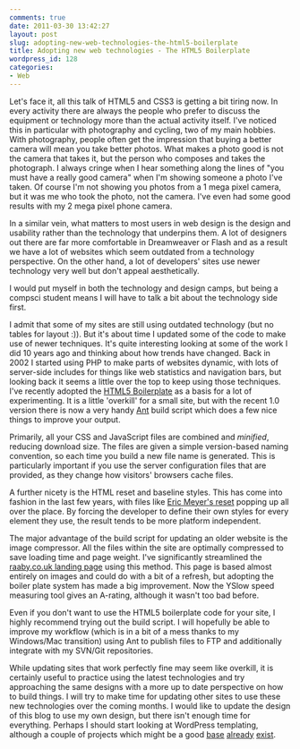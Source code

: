 ```yaml
---
comments: true
date: 2011-03-30 13:42:27
layout: post
slug: adopting-new-web-technologies-the-html5-boilerplate
title: Adopting new web technologies - The HTML5 Boilerplate
wordpress_id: 128
categories:
- Web
---
```


Let's face it, all this talk of HTML5 and CSS3 is getting a bit tiring now. In every activity there are always the people who prefer to discuss the equipment or technology more than the actual activity itself. I've noticed this in particular with photography and cycling, two of my main hobbies. With photography, people often get the impression that buying a better camera will mean you take better photos. What makes a photo good is not the camera that takes it, but the person who composes and takes the photograph. I always cringe when I hear something along the lines of "you must have a really good camera" when I'm showing someone a photo I've taken. Of course I'm not showing you photos from a 1 mega pixel camera, but it was me who took the photo, not the camera. I've even had some good results with my 2 mega pixel phone camera.

In a similar vein, what matters to most users in web design is the design and usability rather than the technology that underpins them. A lot of designers out there are far more comfortable in Dreamweaver or Flash and as a result we have a lot of websites which seem outdated from a technology perspective. On the other hand, a lot of developers' sites use newer technology very well but don't appeal aesthetically.

I would put myself in both the technology and design camps, but being a compsci student means I will have to talk a bit about the technology side first.<!-- more -->

I admit that some of my sites are still using outdated technology (but no tables for layout :)). But it's about time I updated some of the code to make use of newer techniques. It's quite interesting looking at some of the work I did 10 years ago and thinking about how trends have changed. Back in 2002 I started using PHP to make parts of websites dynamic, with lots of server-side includes for things like web statistics and navigation bars, but looking back it seems a little over the top to keep using those techniques. I've recently adopted the [HTML5 Boilerplate](http://html5boilerplate.com) as a basis for a lot of experimenting. It is a little 'overkill' for a small site, but with the recent 1.0 version there is now a very handy [Ant](http://ant.apache.org/) build script which does a few nice things to improve your output.

Primarily, all your CSS and JavaScript files are combined and _minified_, reducing download size. The files are given a simple version-based naming convention, so each time you build a new file name is generated. This is particularly important if you use the server configuration files that are provided, as they change how visitors' browsers cache files.

A further nicety is the HTML reset and baseline styles. This has come into fashion in the last few years, with files like [Eric Meyer's reset](http://meyerweb.com/eric/tools/css/reset/) popping up all over the place. By forcing the developer to define their own styles for every element they use, the result tends to be more platform independent.

The major advantage of the build script for updating an older website is the image compressor. All the files within the site are optimally compressed to save loading time and page weight. I've significantly streamlined the [raaby.co.uk landing page](http://raaby.co.uk) using this method. This page is based almost entirely on images and could do with a bit of a refresh, but adopting the boiler plate system has made a big improvement. Now the YSlow speed measuring tool gives an A-rating, although it wasn't too bad before.

Even if you don't want to use the HTML5 boilerplate code for your site, I highly recommend trying out the build script. I will hopefully be able to improve my workflow (which is in a bit of a mess thanks to my Windows/Mac transition) using Ant to publish files to FTP and additionally integrate with my SVN/Git repositories.

While updating sites that work perfectly fine may seem like overkill, it is certainly useful to practice using the latest technologies and try approaching the same designs with a more up to date perspective on how to build things. I will try to make time for updating other sites to use these new technologies over the coming months. I would like to update the design of this blog to use my own design, but there isn't enough time for everything. Perhaps I should start looking at WordPress templating, although a couple of projects which might be a good [base](https://github.com/sams/Thematic-html5boilerplate) [already](http://en.blog.wordpress.com/2010/12/10/new-theme-toolbox/) [exist](https://github.com/zencoder/html5-boilerplate-for-wordpress).
